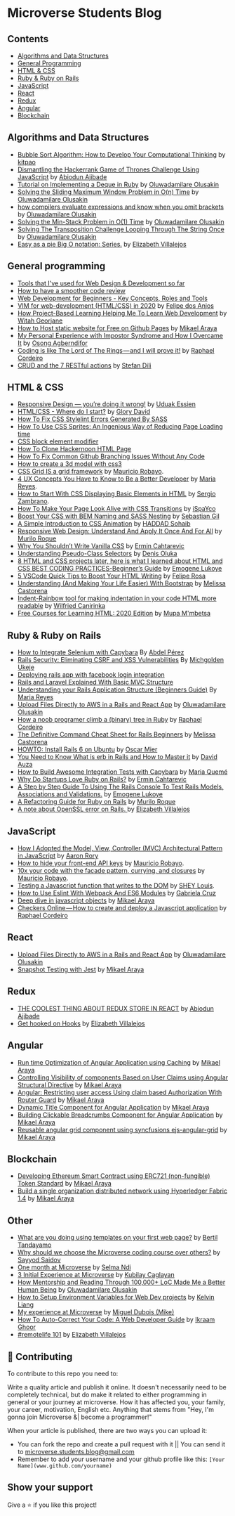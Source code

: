 # Microverse Students Blog

## Contents

- [Algorithms and Data Structures](#Algorithms-and-Data-Structures)
- [General Programming](#general-programming)
- [HTML & CSS](#html--css)
- [Ruby & Ruby on Rails](#ruby--ruby-on-rails)
- [JavaScript](#javascript)
- [React](#React)
- [Redux](#Redux)
- [Angular](#Angular)
- [Blockchain](#Blockchain)

## Algorithms and Data Structures
- [Bubble Sort Algorithm: How to Develop Your Computational Thinking](https://medium.com/swlh/bubble-sort-algorithm-how-to-develop-your-computational-thinking-c092a9b4bf16) by [kitpao](https://github.com/kitpao)
- [Dismantling the Hackerrank Game of Thrones Challenge Using JavaScript](https://medium.com/@biodun9/dismantling-the-hackerrank-game-of-thrones-challenge-using-javascript-16390a338ae2) by [Abiodun Ajibade](https://github.com/Tripple-A)
- [Tutorial on Implementing a Deque in Ruby](https://medium.com/better-programming/implementing-a-deque-in-ruby-cf6e9bfd9c3c?source=your_stories_page---------------------------)
by [Oluwadamilare Olusakin](https://github.com/oluwadamilareolusakin)
- [Solving the Sliding Maximum Window Problem in O(n) Time](https://medium.com/better-programming/solving-the-sliding-maximum-window-problem-with-o-n-b43ea3dd871f?source=your_stories_page---------------------------)
by [Oluwadamilare Olusakin](https://github.com/oluwadamilareolusakin)
- [how compilers evaluate expressions and know when you omit brackets](https://medium.com/better-programming/this-how-compilers-evaluate-expressions-and-know-when-you-omit-brackets-semi-colons-d2c262a81b0a?source=your_stories_page---------------------------)
by [Oluwadamilare Olusakin](https://github.com/oluwadamilareolusakin)
- [Solving the Min-Stack Problem in O(1) Time](https://medium.com/better-programming/solving-the-min-stack-problem-in-o-1-time-using-a-single-stack-in-ruby-626f65142927?source=your_stories_page---------------------------)
by [Oluwadamilare Olusakin](https://github.com/oluwadamilareolusakin)
- [Solving The Transposition Challenge Looping Through The String Once](https://medium.com/better-programming/solving-the-transposition-challenge-looping-through-the-string-once-9997b4f0c24?source=your_stories_page---------------------------)
by [Oluwadamilare Olusakin](https://github.com/oluwadamilareolusakin)
- [Easy as a pie Big O notation: Series.](https://dev.to/misselliev/easy-as-a-pie-big-o-notation-part-1-time-3197) by [Elizabeth Villalejos](https://github.com/misselliev)


## General programming

- [Tools that I've used for Web Design & Development so far](https://dev.to/juzqrios/tools-that-i-ve-used-for-web-design-development-so-far-2b5j)
- [How to have a smoother code review](https://medium.com/@kylelzk/how-to-have-a-smoother-code-review-cabb9c04bdd5)
- [Web Development for Beginners - Key Concepts, Roles and Tools](https://hackernoon.com/important-concepts-that-you-have-to-understand-to-become-a-web-developer-for-beginners-lj202gan)
- [VIM for web-development (HTML/CSS) in 2020](https://medium.com/@felipe.anjos/vim-for-web-development-html-css-in-2020-95576d9b21ad)
by [Felipe dos Anjos](https://github.com/fc-anjos)
- [How Project-Based Learning Helping Me To Learn Web Development](https://hackernoon.com/how-project-based-learning-helping-me-to-learn-web-development-0l233u17) by [Witah Georjane](https://github.com/Georjane)
- [How to Host static website for Free on Github Pages](https://medium.com/mikael-araya-blog/hosting-static-website-on-github-pages-for-free-570e90d6dabd?source=friends_link&sk=0242bdcd89240faae2bd7d9d7c81d223) by [Mikael Araya](https://github.com/mikearaya)
- [My Personal Experience with Impostor Syndrome and How I Overcame It](https://medium.com/@agberndifor7/my-personal-experience-with-impostor-syndrome-and-how-i-overcame-it-748ab5d351d0) by [Osong Agberndifor](https://github.com/OA7)
- [Coding is like The Lord of The Rings — and I will prove it!](https://link.medium.com/BTamWVTFm5) by [Raphael Cordeiro](https://github.com/phalado/)
- [CRUD and the 7 RESTful actions](https://medium.com/@stefan.dili.021/crud-and-the-7-restful-actions-7e3bb698caa6) by [Stefan Dili](https://github.com/dili021)

## HTML & CSS
- [Responsive Design — you’re doing it wrong!](https://uxdesign.cc/responsive-design-youre-doing-it-wrong-d88a52e1d5f7) by [Uduak Essien](https://github.com/acushlakoncept/)
- [HTML/CSS - Where do I start?](https://link.medium.com/U3xbASnl65) by [Glory David](https://github.com/glowreeyah)
- [How To Fix CSS Stylelint Errors Generated By SASS](https://medium.com/@phillipmusiime/css-errors-generated-by-sass-and-how-to-fix-them-dea556e7c2a)
- [How To Use CSS Sprites: An Ingenious Way of Reducing Page Loading time](https://hackernoon.com/how-to-use-css-sprites-an-ingenious-way-of-reducing-page-loading-time-c72u37yk)
- [CSS block element modifier](https://hackernoon.com/css-design-patternsblock-element-modifiers-qk9e36ut)
- [How To Clone Hackernoon HTML Page](https://hackernoon.com/how-to-clone-hackernoon-html-page-2akb325z)
- [How To Fix Common Github Branching Issues Without Any Code](https://medium.com/@kylelzk/how-to-fix-common-github-branching-issues-without-any-code-96059f5b820c)
- [How to create a 3d model with css3](https://medium.com/@annychuks07/how-to-create-a-3d-art-model-with-css3-555a7f0056ed)
- [CSS Grid IS a grid framework](https://blog.mauriciorobayo.com/css-grid-is-a-grid-framework-ck6jih6cy00u6dfs1vtev2kjl) by [Mauricio Robayo](https://github.com/MauricioRobayo).
- [4 UX Concepts You Have to Know to Be a Better Developer](https://hackernoon.com/4-ux-concepts-you-have-to-know-to-be-a-better-developer-oq1232kt) by [Maria Reyes](https://github.com/majovanilla).
- [How to Start With CSS Displaying Basic Elements in HTML](https://hackernoon.com/how-to-start-with-css-displaying-basic-elements-in-html-tz2t3y5j) by [Sergio Zambrano](https://github.com/sergiomauz).
- [How To Make Your Page Look Alive with CSS Transitions](https://hackernoon.com/how-to-make-your-page-look-alive-with-css-transitions-cz2f3yes) by [iSpaYco](https://twitter.com/iSpaYco)
- [Boost Your CSS with BEM Naming and SASS Nesting](https://hackernoon.com/boost-your-css-with-bem-naming-and-sass-nesting-3x5d3ywo) by [Sebastian Gil](https://github.com/sebGilR)
- [A Simple Introduction to CSS Animation](https://hackernoon.com/a-simple-introduction-to-css-animation-l72b325c) by [HADDAD Sohaib](https://github.com/HADDADSOHAIB)
- [Responsive Web Design: Understand And Apply It Once And For All](https://medium.com/@muriloengqui/responsive-web-design-understand-and-apply-it-once-and-for-all-2ffc1e01aa41) by [Murilo Roque](https://github.com/MuriloRoque)
- [Why You Shouldn’t Write Vanilla CSS](https://hackernoon.com/why-you-shouldnt-write-vanilla-v92333xn) by [Ermin Cahtarevic](https://github.com/ermin-cahtarevic)
- [Understanding Pseudo-Class Selectors](https://hackernoon.com/understanding-pseudo-class-selectors-mg443t89) by [Denis Oluka](https://github.com/OlukaDenis)
- [8 HTML and CSS projects later, here is what I learned about HTML and CSS BEST CODING PRACTICES-Beginner’s Guide](https://medium.com/@lukoyedith/8-html-and-css-projects-later-here-is-what-i-learned-about-html-and-css-best-coding-9c186e67480) by
[Emogene Lukoye](https://github.com/Elukoye)
- [5 VSCode Quick Tips to Boost Your HTML Writing](https://hackernoon.com/5-vscode-quick-tips-to-boost-your-html-writing-uw943yx6) by [Felipe Rosa](https://github.com/flpfar)
- [Understanding (And Making Your Life Easier) With Bootstrap](https://hackernoon.com/understanding-and-making-your-life-easier-with-bootstrap-nnr2gpb) by [Melissa Castorena](https://github.com/mcastorena0316)
- [Indent-Rainbow tool for making indentation in your code HTML more readable](https://link.medium.com/WjdqOSkUm5) by [Wilfried Canirinka](https://github.com/WCanirinka)
- [Free Courses for Learning HTML: 2020 Edition](https://hackernoon.com/free-courses-for-learning-html-2020-edition-9g5l3wea) by [Mupa M'mbetsa](https://github.com/Mupa1)

## Ruby & Ruby on Rails

- [How to Integrate Selenium with Capybara](https://hackernoon.com/how-to-integrate-selenium-with-capybara-iq2n30dg) By [Abdel Pérez](https://github.com/abdelp)
- [Rails Security: Eliminating CSRF and XSS Vulnerabilities](https://medium.com/@michgoldennathan17/rails-security-eliminating-csrf-and-xss-vulnerabilities-5c815faf9c8a) By [Michgolden Ukeje](https://github.com/mikenath223)
- [Deploying rails app with facebook login integration](https://medium.com/@web.markyn/creating-and-deploying-rails-application-with-facebook-login-integration-ceaad1025daf)
- [Rails and Laravel Explained With Basic MVC Structure](https://hackernoon.com/rails-and-laravel-explained-with-basic-mvc-b6222gal)
- [Understanding your Rails Application Structure (Beginners Guide)](https://hackernoon.com/understanding-your-rails-application-structure-r8w32xj) By [Maria Reyes](https://github.com/majovanilla)
- [Upload Files Directly to AWS in a Rails and React App](https://medium.com/better-programming/uploading-files-directly-to-aws-in-a-rails-react-app-9188f4eb6f7e) by [Oluwadamilare Olusakin](https://github.com/oluwadamilareolusakin)
- [How a noob programer climb a (binary) tree in Ruby](https://link.medium.com/2gd0x20Fm5) by [Raphael Cordeiro](https://github.com/phalado/)
- [The Definitive Command Cheat Sheet for Rails Beginners](https://hackernoon.com/the-definitive-command-cheat-sheet-for-rails-beginners-2uli3yb8) by [Melissa Castorena](https://github.com/mcastorena0316)
- [HOWTO: Install Rails 6 on Ubuntu](https://medium.com/@voscarmv/howto-install-rails-6-on-ubuntu-7db153e05e07) by [Oscar Mier](https://github.com/voscarmv)
- [You Need to Know What is erb in Rails and How to Master it](https://hackernoon.com/you-need-to-know-what-is-erb-in-rails-and-how-to-master-it-oj303yxq) by [David Auza](https://github.com/davidauza-engineer)
- [How to Build Awesome Integration Tests with Capybara](https://hackernoon.com/how-to-build-awesome-integration-tests-with-capybara-j9333y68) by [Maria Quemé](https://github.com/euqueme)
- [Why Do Startups Love Ruby on Rails?](https://hackernoon.com/why-do-startups-love-ruby-on-rails-z12c3ys8) by [Ermin Cahtarevic](https://github.com/ermin-cahtarevic)
- [A Step by Step Guide To Using The Rails Console To Test Rails Models, Associations and Validations.](https://medium.com/swlh/a-step-by-step-guide-to-using-the-rails-console-to-test-rails-models-associations-and-validations-986f4825aadf) by [Emogene Lukoye](https://github.com/Elukoye)
- [A Refactoring Guide for Ruby on Rails](https://medium.com/@muriloengqui/a-refactoring-guide-for-ruby-on-rails-10ca215f30e5) by [Murilo Roque](https://github.com/MuriloRoque)
 - [A note about OpenSSL error on Rails. ](https://dev.to/misselliev/a-note-about-openssl-error-on-rails-3jaf) by [Elizabeth Villalejos](https://github.com/misselliev)


## JavaScript

- [How I Adopted the Model, View, Controller (MVC) Architectural Pattern in JavaScript](https://hackernoon.com/how-i-adopted-the-model-view-controller-mvc-architectural-pattern-in-javascript-x45p32i3) by [Aaron Rory](https://github.com/Aaron-RN)
- [How to hide your front-end API keys](https://blog.mauriciorobayo.com/how-to-hide-your-front-end-api-keys-ck6jqvll900y3dfs11u3x96tn) by [Mauricio Robayo](https://github.com/MauricioRobayo).
- [10x your code with the facade pattern, currying, and closures](https://blog.mauriciorobayo.com/10x-your-code-with-the-facade-pattern-currying-and-closures-ck6k04als010ndfs1jg6gg5jo) by [Mauricio Robayo](https://github.com/MauricioRobayo).
- [Testing a Javascript function that writes to the DOM](https://medium.com/@shloch2007/testing-a-javascript-function-that-writes-to-the-dom-cfcba46a7c12) by [SHEY Louis](https://github.com/shloch).
- [How to Use Eslint With Webpack And ES6 Modules](https://hackernoon.com/how-to-use-eslint-with-webpack-and-es6-modules-sr4r3y6x) by [Gabriela Cruz](https://github.com/ViriCruz/)
- [Deep dive in javascript objects](https://medium.com/mikael-araya-blog/javascript-objects-f8e8f07c1235?source=friends_link&sk=1394e75a26ef4c703153b9eed68bc966) by [Mikael Araya](https://github.com/mikearaya)
- [Checkers Online — How to create and deploy a Javascript application](https://link.medium.com/aVFNb1HCd5) by [Raphael Cordeiro](https://github.com/phalado/)

## React
- [Upload Files Directly to AWS in a Rails and React App](https://medium.com/better-programming/uploading-files-directly-to-aws-in-a-rails-react-app-9188f4eb6f7e) by [Oluwadamilare Olusakin](https://github.com/oluwadamilareolusakin)
- [Snapshot Testing with Jest](https://medium.com/mikael-araya-blog/snapshot-testing-6e78454aeeba?source=friends_link&sk=6547d76a04b6b66c3f7d343dacaaae42) by [Mikael Araya](https://github.com/mikearaya)

## Redux
- [THE COOLEST THING ABOUT REDUX STORE IN REACT](https://medium.com/@biodun9/the-coolest-thing-about-redux-store-in-react-ec918ce7307a) by [Abiodun Ajibade](https://github.com/Tripple-A)
- [Get hooked on Hooks](https://dev.to/misselliev/get-hooked-on-hooks-2ob9) by [Elizabeth Villalejos](https://github.com/misselliev)

## Angular
- [Run time Optimization of Angular Application using Caching](https://medium.com/mikael-araya-blog/run-time-optimization-of-angular-application-using-caching-9f1fab73c541?source=friends_link&sk=dd2cd5724a364606a270e11a4d70872f) by [Mikael Araya](https://github.com/mikearaya)
- [Controlling Visibility of components Based on User Claims using Angular Structural Directive](https://medium.com/mikael-araya-blog/controlling-visibility-of-component-based-on-user-claims-using-angular-directives-deb350b7493) by [Mikael Araya](https://github.com/mikearaya)
- [Angular: Restricting user access Using claim based Authorization With Router Guard](https://medium.com/mikael-araya-blog/angular-restricting-user-access-using-claim-based-authorization-with-router-guard-844184f3a029?source=friends_link&sk=7518fed27e46d98d52023ba1097e24c2) by [Mikael Araya](https://github.com/mikearaya)
- [Dynamic Title Component for Angular Application](https://medium.com/mikael-araya-blog/custom-title-component-for-angular-application-ec4b415e0a66?source=friends_link&sk=b120e5112df19c72097426a6658c88a9) by [Mikael Araya](https://github.com/mikearaya)
- [Building Clickable Breadcrumbs Component for Angular Application](https://medium.com/mikael-araya-blog/building-clickable-breadcrumbs-component-for-angular-application-584496378215?source=friends_link&sk=4860946a2be59f4640ff0a832f87e0bb) by [Mikael Araya](https://github.com/mikearaya)
- [Reusable angular grid component using syncfusions ejs-angular-grid](https://medium.com/mikael-araya-blog/reusable-angular-grid-component-using-syncfusions-ejs-angular-grid-d1d2ecca7f99?source=friends_link&sk=8934d7333f63c25aad92d1e9218dc3c3) by [Mikael Araya](https://github.com/mikearaya)

## Blockchain
- [Developing Ethereum Smart Contract using ERC721 (non-fungible) Token Standard](https://medium.com/mikael-araya-blog/developing-ethereum-smart-contract-using-erc721-non-fungible-token-standard-86f3974a631d?source=friends_link&sk=545065881374ab03fc0688ea8a19343a) by [Mikael Araya](https://github.com/mikearaya)
- [Build a single organization distributed network using Hyperledger Fabric 1.4](https://medium.com/mikael-araya-blog/build-a-single-organization-distributed-network-using-hyperledger-fabric-1-4-x-cb1122728854?source=friends_link&sk=334b8aaafcaccdb6d9eea31238feb8eb) by [Mikael Araya](https://github.com/mikearaya)


## Other

- [What are you doing using templates on your first web page?](https://medium.com/@bertiltandayamo/what-are-you-doing-using-templates-on-your-first-web-page-1c2bc6b2a4a) by [Bertil Tandayamo](https://github.com/bertil291utn?tab=repositories)
- [Why should we choose the Microverse coding course over others?](https://medium.com/@ssayyod/why-we-should-choose-the-microverse-coding-course-over-others-1caad73a63ab) by [Sayyod Saidov](https://github.com/MrSayyod)
- [One month at Microverse](https://hackernoon.com/one-month-at-microverse-je5d37k1) by [Selma Ndi](https://github.com/Datagirlcmr)
- [3 Initial Experience at Microverse](https://medium.com/@kblycaglayan/3-initial-experience-at-microverse-20d22354be2e) by [Kubilay Caglayan](https://github.com/kblycaglayan)
- [How Mentorship and Reading Through 100,000+ LoC Made Me a Better Human Being](https://hackernoon.com/how-mentorship-and-reading-through-100000-loc-made-me-a-better-human-being-dnx36vl) by [Oluwadamilare Olusakin](https://github.com/oluwadamilareolusakin)
- [How to Setup Environment Variables for Web Dev projects](http://bit.ly/2v0FMQm) by [Kelvin Liang](https://github.com/kelvin8773)
- [My experience at Microverse](https://medium.com/@migueldp4/my-experience-at-microverse-d464fd4cb431) by [Miguel Dubois (Mike)](https://github.com/migueldp4)
- [How To Auto-Correct Your Code: A Web Developer Guide](https://hackernoon.com/how-to-auto-correct-your-code-a-web-developer-guide-f12y32vn) by [Ikraam Ghoor](https://github.com/ikraamg)
- [#remotelife 101](https://dev.to/misselliev/remotelife-101-522h) by [Elizabeth Villalejos](https://github.com/misselliev)

## 🤝 Contributing

To contribute to this repo you need to:

Write a quality article and publish it online. It doesn't necessarily need to be completely technical, but do make it related to either programming in general or your journey at microverse. How it has affected you, your family, your career, motivation, English etc. Anything that stems from "Hey, I'm gonna join Microverse &| become a programmer!"

When your article is published, there are two ways you can upload it:

- You can fork the repo and create a pull request with it || You can send it to microverse.students.blog@gmail.com
- Remember to add your username and your github profile like this: `[Your Name](www.github.com/yourname)`







## Show your support

Give a ⭐️ if you like this project!
